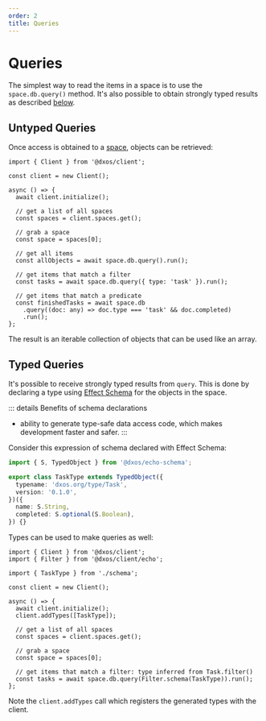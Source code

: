 ```yaml
---
order: 2
title: Queries
---
```


# Queries

The simplest way to read the items in a space is to use the `space.db.query()` method. It's also possible to obtain strongly typed results as described [below](#typed-queries).

## Untyped Queries

Once access is obtained to a [space](./README.md), objects can be retrieved:

```ts{15,18,21-23} file=./snippets/read-items.ts#L5-
import { Client } from '@dxos/client';

const client = new Client();

async () => {
  await client.initialize();

  // get a list of all spaces
  const spaces = client.spaces.get();

  // grab a space
  const space = spaces[0];

  // get all items
  const allObjects = await space.db.query().run();

  // get items that match a filter
  const tasks = await space.db.query({ type: 'task' }).run();

  // get items that match a predicate
  const finishedTasks = await space.db
    .query((doc: any) => doc.type === 'task' && doc.completed)
    .run();
};
```

The result is an iterable collection of objects that can be used like an array.

## Typed Queries

It's possible to receive strongly typed results from `query`. This is done by declaring a type using [Effect Schema](https://effect.website) for the objects in the space.

::: details Benefits of schema declarations

* ability to generate type-safe data access code, which makes development faster and safer.
  :::

Consider this expression of schema declared with Effect Schema:

```ts file=./snippets/schema.ts#L5-
import { S, TypedObject } from '@dxos/echo-schema';

export class TaskType extends TypedObject({
  typename: 'dxos.org/type/Task',
  version: '0.1.0',
})({
  name: S.String,
  completed: S.optional(S.Boolean),
}) {}
```

Types can be used to make queries as well:

```ts{10,19} file=./snippets/read-items-typed-2.ts#L5-
import { Client } from '@dxos/client';
import { Filter } from '@dxos/client/echo';

import { TaskType } from './schema';

const client = new Client();

async () => {
  await client.initialize();
  client.addTypes([TaskType]);

  // get a list of all spaces
  const spaces = client.spaces.get();

  // grab a space
  const space = spaces[0];

  // get items that match a filter: type inferred from Task.filter()
  const tasks = await space.db.query(Filter.schema(TaskType)).run();
};
```

Note the `client.addTypes` call which registers the generated types with the client.
